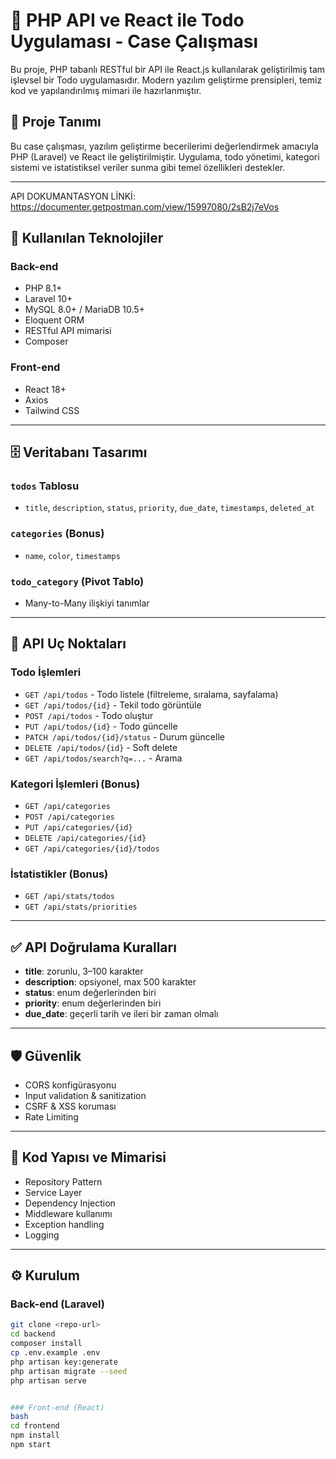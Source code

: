 # 📝 PHP API ve React ile Todo Uygulaması - Case Çalışması

Bu proje, PHP tabanlı RESTful bir API ile React.js kullanılarak geliştirilmiş tam işlevsel bir Todo uygulamasıdır. Modern yazılım geliştirme prensipleri, temiz kod ve yapılandırılmış mimari ile hazırlanmıştır.

## 🚀 Proje Tanımı

Bu case çalışması, yazılım geliştirme becerilerimi değerlendirmek amacıyla PHP (Laravel) ve React ile geliştirilmiştir. Uygulama, todo yönetimi, kategori sistemi ve istatistiksel veriler sunma gibi temel özellikleri destekler.

---

API DOKUMANTASYON LİNKİ:
https://documenter.getpostman.com/view/15997080/2sB2j7eVos

## 🧰 Kullanılan Teknolojiler

### Back-end
- PHP 8.1+
- Laravel 10+
- MySQL 8.0+ / MariaDB 10.5+
- Eloquent ORM
- RESTful API mimarisi
- Composer

### Front-end
- React 18+
- Axios
- Tailwind CSS

---

## 🗄️ Veritabanı Tasarımı

### `todos` Tablosu
- `title`, `description`, `status`, `priority`, `due_date`, `timestamps`, `deleted_at`

### `categories` (Bonus)
- `name`, `color`, `timestamps`

### `todo_category` (Pivot Tablo)
- Many-to-Many ilişkiyi tanımlar

---

## 📡 API Uç Noktaları

### Todo İşlemleri
- `GET /api/todos` - Todo listele (filtreleme, sıralama, sayfalama)
- `GET /api/todos/{id}` - Tekil todo görüntüle
- `POST /api/todos` - Todo oluştur
- `PUT /api/todos/{id}` - Todo güncelle
- `PATCH /api/todos/{id}/status` - Durum güncelle
- `DELETE /api/todos/{id}` - Soft delete
- `GET /api/todos/search?q=...` - Arama

### Kategori İşlemleri (Bonus)
- `GET /api/categories`
- `POST /api/categories`
- `PUT /api/categories/{id}`
- `DELETE /api/categories/{id}`
- `GET /api/categories/{id}/todos`

### İstatistikler (Bonus)
- `GET /api/stats/todos`
- `GET /api/stats/priorities`

---

## ✅ API Doğrulama Kuralları

- **title**: zorunlu, 3–100 karakter
- **description**: opsiyonel, max 500 karakter
- **status**: enum değerlerinden biri
- **priority**: enum değerlerinden biri
- **due_date**: geçerli tarih ve ileri bir zaman olmalı

---

## 🛡️ Güvenlik

- CORS konfigürasyonu
- Input validation & sanitization
- CSRF & XSS koruması
- Rate Limiting

---

## 🧠 Kod Yapısı ve Mimarisi

- Repository Pattern
- Service Layer
- Dependency Injection
- Middleware kullanımı
- Exception handling
- Logging

---



## ⚙️ Kurulum

### Back-end (Laravel)
```bash
git clone <repo-url>
cd backend
composer install
cp .env.example .env
php artisan key:generate
php artisan migrate --seed
php artisan serve


### Front-end (React)
bash
cd frontend
npm install
npm start
